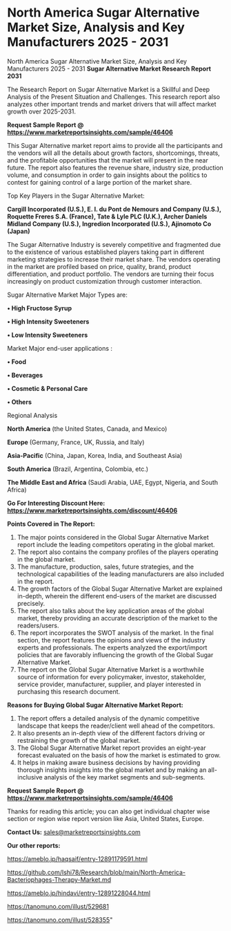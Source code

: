 # North America Sugar Alternative Market Size, Analysis and Key Manufacturers 2025 - 2031
North America Sugar Alternative Market Size, Analysis and Key Manufacturers 2025 - 2031
<strong>Sugar Alternative Market Research Report 2031</strong>

The Research Report on Sugar Alternative Market is a Skillful and Deep Analysis of the Present Situation and Challenges. This research report also analyzes other important trends and market drivers that will affect market growth over 2025-2031.

<strong>Request Sample Report @ <a href=https://www.marketreportsinsights.com/sample/46406>https://www.marketreportsinsights.com/sample/46406</a></strong>

This Sugar Alternative market report aims to provide all the participants and the vendors will all the details about growth factors, shortcomings, threats, and the profitable opportunities that the market will present in the near future. The report also features the revenue share, industry size, production volume, and consumption in order to gain insights about the politics to contest for gaining control of a large portion of the market share.

Top Key Players in the Sugar Alternative Market:

<strong>Cargill Incorporated (U.S.), E. I. du Pont de Nemours and Company (U.S.), Roquette Freres S.A. (France), Tate & Lyle PLC (U.K.), Archer Daniels Midland Company (U.S.), Ingredion Incorporated (U.S.), Ajinomoto Co (Japan)</strong>

The Sugar Alternative Industry is severely competitive and fragmented due to the existence of various established players taking part in different marketing strategies to increase their market share. The vendors operating in the market are profiled based on price, quality, brand, product differentiation, and product portfolio. The vendors are turning their focus increasingly on product customization through customer interaction.

Sugar Alternative Market Major Types are:

<strong>•  High Fructose Syrup

•  High Intensity Sweeteners

•  Low Intensity Sweeteners</strong>

Market Major end-user applications :

<strong>•  Food

•  Beverages

•  Cosmetic & Personal Care

•  Others</strong>

Regional Analysis

</u><strong><b>North America</b></strong> (the United States, Canada, and Mexico)

<strong><b>Europe </b></strong>(Germany, France, UK, Russia, and Italy)

<strong><b>Asia-Pacific</b></strong> (China, Japan, Korea, India, and Southeast Asia)

<strong><b>South America</b></strong> (Brazil, Argentina, Colombia, etc.)

<strong><b>The Middle East and Africa</b></strong> (Saudi Arabia, UAE, Egypt, Nigeria, and South Africa)

<strong>Go For Interesting Discount Here: <a href=https://www.marketreportsinsights.com/discount/46406>https://www.marketreportsinsights.com/discount/46406</a></strong>

<strong>Points Covered in The Report:</strong>
<ol>
  <li>The major points considered in the Global Sugar Alternative Market report include the leading competitors operating in the global market.</li>
  <li>The report also contains the company profiles of the players operating in the global market.</li>
  <li>The manufacture, production, sales, future strategies, and the technological capabilities of the leading manufacturers are also included in the report.</li>
  <li>The growth factors of the Global Sugar Alternative Market are explained in-depth, wherein the different end-users of the market are discussed precisely.</li>
  <li>The report also talks about the key application areas of the global market, thereby providing an accurate description of the market to the readers/users.</li>
  <li>The report incorporates the SWOT analysis of the market. In the final section, the report features the opinions and views of the industry experts and professionals. The experts analyzed the export/import policies that are favorably influencing the growth of the Global Sugar Alternative Market.</li>
  <li>The report on the Global Sugar Alternative Market is a worthwhile source of information for every policymaker, investor, stakeholder, service provider, manufacturer, supplier, and player interested in purchasing this research document.</li>
</ol>
<strong>Reasons for Buying Global Sugar Alternative Market Report:</strong>

<ol>
  <li>The report offers a detailed analysis of the dynamic competitive landscape that keeps the reader/client well ahead of the competitors.</li>
  <li>It also presents an in-depth view of the different factors driving or restraining the growth of the global market.</li>
  <li>The Global Sugar Alternative Market report provides an eight-year forecast evaluated on the basis of how the market is estimated to grow.</li>
  <li>It helps in making aware business decisions by having providing thorough insights insights into the global market and by making an all-inclusive analysis of the key market segments and sub-segments.</li>
</ol>
<strong>Request Sample Report @ <a href=https://www.marketreportsinsights.com/sample/46406>https://www.marketreportsinsights.com/sample/46406</a></strong>


Thanks for reading this article; you can also get individual chapter wise section or region wise report version like Asia, United States, Europe.

<strong>Contact Us:</strong>
sales@marketreportsinsights.com

<strong>Our other reports:</strong>

<a href=https://ameblo.jp/haqsaif/entry-12891179591.html>https://ameblo.jp/haqsaif/entry-12891179591.html</a>

<a href=https://github.com/Ishi78/Research/blob/main/North-America-Bacteriophages-Therapy-Market.md>https://github.com/Ishi78/Research/blob/main/North-America-Bacteriophages-Therapy-Market.md</a>

<a href=https://ameblo.jp/hindavi/entry-12891228044.html>https://ameblo.jp/hindavi/entry-12891228044.html</a>

<a href=https://tanomuno.com/illust/529681>https://tanomuno.com/illust/529681</a>

<a href=https://tanomuno.com/illust/528355>https://tanomuno.com/illust/528355</a>"
